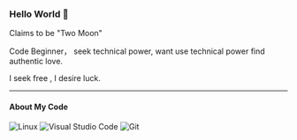 ### Hello World 👋

Claims to be "Two Moon"

Code Beginner， seek technical power, want use technical power find authentic love.

I seek free , I desire luck.

---

#### About My Code

![Linux](https://img.shields.io/badge/-Linux-FCC624?style=flat-square&logo=linux&logoColor=black)
![Visual Studio Code](https://img.shields.io/badge/-Visual%20Studio%20Code-007acc?style=flat-square&logo=Visual%20Studio%20Code)
![Git](https://img.shields.io/badge/-Git-f05032?style=flat-square&logo=Git&logoColor=white)
